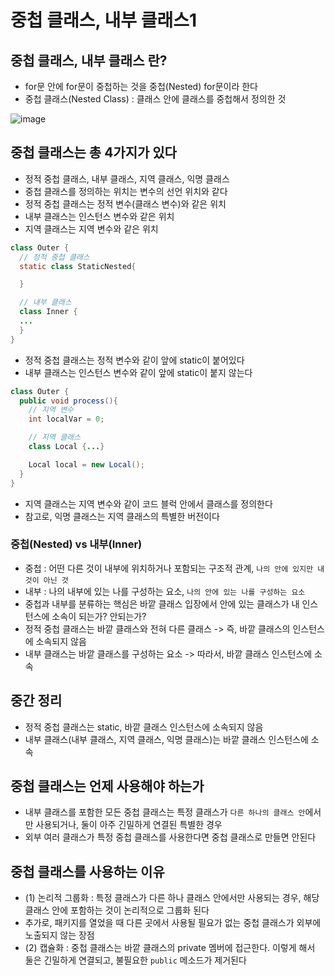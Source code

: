 # 중첩 클래스, 내부 클래스1

## 중첩 클래스, 내부 클래스 란?

- for문 안에 for문이 중첩하는 것을 중첩(Nested) for문이라 한다
- 중첩 클래스(Nested Class) : 클래스 안에 클래스를 중첩해서 정의한 것

![image](https://github.com/ngngs/TIL/assets/47618270/d57cafee-3ddb-49ba-a93f-46a14efc3fe9)

## 중첩 클래스는 총 4가지가 있다
- 정적 중첩 클래스, 내부 클래스, 지역 클래스, 익명 클래스
- 중첩 클래스를 정의하는 위치는 변수의 선언 위치와 같다
- 정적 중첩 클래스는 정적 변수(클래스 변수)와 같은 위치
- 내부 클래스는 인스턴스 변수와 같은 위치
- 지역 클래스는 지역 변수와 같은 위치

```java
class Outer {
  // 정적 중첩 클래스
  static class StaticNested{

  }

  // 내부 클래스
  class Inner {
  ...
  }
}
```
- 정적 중첩 클래스는 정적 변수와 같이 앞에 static이 붙어있다
- 내부 클래스는 인스턴스 변수와 같이 앞에 static이 붙지 않는다

```java
class Outer {
  public void process(){
    // 지역 변수
    int localVar = 0;

    // 지역 클래스
    class Local {...}

    Local local = new Local();
  }
}
```
- 지역 클래스는 지역 변수와 같이 코드 블럭 안에서 클래스를 정의한다
- 참고로, 익명 클래스는 지역 클래스의 특별한 버전이다

### 중첩(Nested) vs 내부(Inner)
- 중첩 : 어떤 다른 것이 내부에 위치하거나 포함되는 구조적 관계, `나의 안에 있지만 내것이 아닌 것`
- 내부 : 나의 내부에 있는 나를 구성하는 요소, `나의 안에 있는 나를 구성하는 요소`
- 중첩과 내부를 분류하는 핵심은 바깥 클래스 입장에서 안에 있는 클래스가 내 인스턴스에 소속이 되는가? 안되는가?
- 정적 중첩 클래스는 바깥 클래스와 전혀 다른 클래스 -> 즉, 바깥 클래스의 인스턴스에 소속되지 않음
- 내부 클래스는 바깥 클래스를 구성하는 요소 -> 따라서, 바깥 클래스 인스턴스에 소속

## 중간 정리
- 정적 중첩 클래스는 static, 바깥 클래스 인스턴스에 소속되지 않음
- 내부 클래스(내부 클래스, 지역 클래스, 익명 클래스)는 바깥 클래스 인스턴스에 소속

## 중첩 클래스는 언제 사용해야 하는가
- 내부 클래스를 포함한 모든 중첩 클래스는 특정 클래스가 `다른 하나의 클래스 안`에서만 사용되거나, 둘이 아주 긴밀하게 연결된 특별한 경우
- 외부 여러 클래스가 특정 중첩 클래스를 사용한다면 중첩 클래스로 만들면 안된다

## 중첩 클래스를 사용하는 이유
- (1) 논리적 그룹화 : 특정 클래스가 다른 하나 클래스 안에서만 사용되는 경우, 해당 클래스 안에 포함하는 것이 논리적으로 그룹화 된다
- 추가로, 패키지를 열었을 때 다른 곳에서 사용될 필요가 없는 중첩 클래스가 외부에 노출되지 않는 장점
- (2) 캡슐화 : 중첩 클래스는 바깥 클래스의 private 멤버에 접근한다. 이렇게 해서 둘은 긴밀하게 연결되고, 불필요한 `public` 메소드가 제거된다







